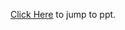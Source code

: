 [Click Here](https://cdn.filestackcontent.com/preview=css:%22https%3A%2F%2Fassets.teachablecdn.com%2Fcss%2Ffilestack-pdf-viewer.css%22/iIGfZZ1QI6bWncPBZ3px) to jump to ppt.